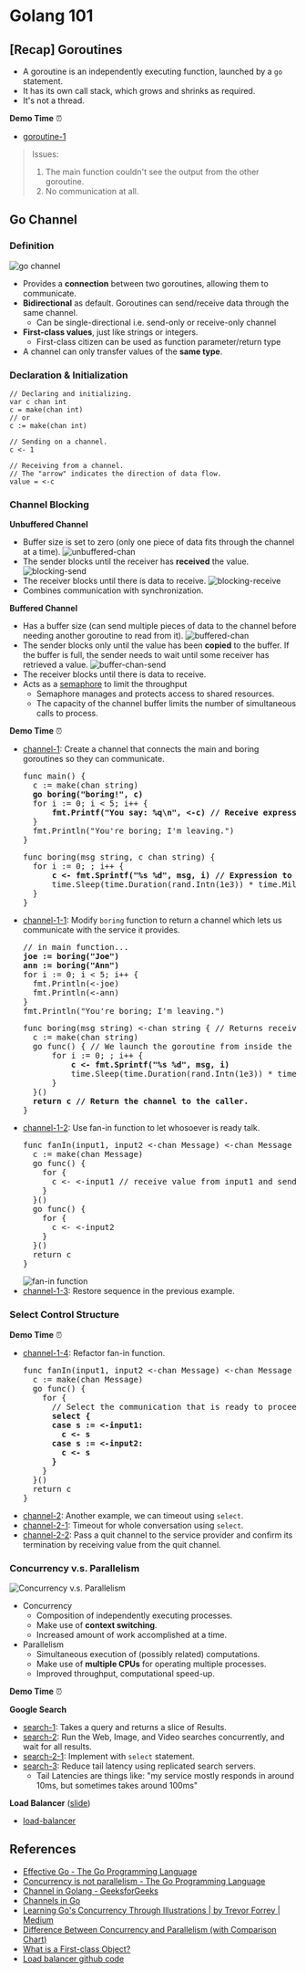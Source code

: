 # Golang 101

## [Recap] Goroutines

- A goroutine is an independently executing function, launched by a `go` statement.
- It has its own call stack, which grows and shrinks as required.
- It's not a thread.

**Demo Time** :alarm_clock:

- [goroutine-1](https://github.com/wendyleeyuhuei/golang-101/tree/main/goroutine-1)

> Issues:
> 1. The main function couldn't see the output from the other goroutine.
> 2. No communication at all.

## Go Channel

### Definition

![go channel](./img/go-channel.png)

- Provides a **connection** between two goroutines, allowing them to communicate. 
- **Bidirectional** as default. Goroutines can send/receive data through the same channel. 
  - Can be single-directional i.e. send-only or receive-only channel 
- **First-class values**, just like strings or integers. 
  - First-class citizen can be used as function parameter/return type
- A channel can only transfer values of the **same type**.

### Declaration & Initialization

```
// Declaring and initializing.
var c chan int
c = make(chan int)
// or
c := make(chan int)
```

```
// Sending on a channel.
c <- 1
```

```
// Receiving from a channel.
// The "arrow" indicates the direction of data flow.
value = <-c
```

### Channel Blocking

**Unbuffered Channel**
- Buffer size is set to zero (only one piece of data fits through the channel at a time).
  ![unbuffered-chan](./img/unbuffered-chan.png)
- The sender blocks until the receiver has **received** the value.
  ![blocking-send](./img/blocking-send.png)
- The receiver blocks until there is data to receive.
  ![blocking-receive](./img/blocking-receive.png)
- Combines communication with synchronization.

**Buffered Channel** 
- Has a buffer size (can send multiple pieces of data to the channel before needing another goroutine to read from it).
  ![buffered-chan](./img/buffered-chan.png)
- The sender blocks only until the value has been **copied** to the buffer. If the buffer is full, the sender needs to wait until some receiver has retrieved a value.
  ![buffer-chan-send](./img/buffer-chan-send.png)
- The receiver blocks until there is data to receive.
- Acts as a [semaphore](https://www.keil.com/pack/doc/CMSIS/RTOS/html/group__CMSIS__RTOS__SemaphoreMgmt.html#details) to limit the throughput
  - Semaphore manages and protects access to shared resources.
  - The capacity of the channel buffer limits the number of simultaneous calls to process.

**Demo Time** :alarm_clock:

- [channel-1](https://github.com/wendyleeyuhuei/golang-101/tree/main/channel-1): Create a channel that connects the main and boring goroutines so they can communicate.
  <pre>
  func main() {
    c := make(chan string)
    <b>go boring("boring!", c)</b>
    for i := 0; i < 5; i++ {
        <b>fmt.Printf("You say: %q\n", <-c) // Receive expression is just a value.</b>
    }
    fmt.Println("You're boring; I'm leaving.")
  }
  </pre>
  <pre>
  func boring(msg string, c chan string) {
    for i := 0; ; i++ {
        <b>c <- fmt.Sprintf("%s %d", msg, i) // Expression to be sent can be any suitable value.</b>
        time.Sleep(time.Duration(rand.Intn(1e3)) * time.Millisecond)
    }
  }
  </pre>
- [channel-1-1](https://github.com/wendyleeyuhuei/golang-101/tree/main/channel-1-1): Modify `boring` function to return a channel which lets us communicate with the service it provides.
  <pre>
  // in main function...
  <b>joe := boring("Joe")
  ann := boring("Ann")</b>
  for i := 0; i < 5; i++ {
    fmt.Println(<-joe)
    fmt.Println(<-ann)
  }
  fmt.Println("You're boring; I'm leaving.")
  </pre>
  <pre>
  func boring(msg string) <-chan string { // Returns receive-only channel of strings.
    c := make(chan string)
    go func() { // We launch the goroutine from inside the function.
        for i := 0; ; i++ {
            <b>c <- fmt.Sprintf("%s %d", msg, i)</b>
            time.Sleep(time.Duration(rand.Intn(1e3)) * time.Millisecond)
        }
    }()
    <b>return c // Return the channel to the caller.</b>
  }
  </pre>
- [channel-1-2](https://github.com/wendyleeyuhuei/golang-101/tree/main/channel-1-2): Use fan-in function to let whosoever is ready talk.
  <pre>
  func fanIn(input1, input2 <-chan Message) <-chan Message {
    c := make(chan Message)
    go func() {
      for {
        c <- <-input1 // receive value from input1 and send value to c
      }
    }()
    go func() {
      for {
        c <- <-input2
      }
    }()
    return c
  }
  </pre>
  ![fan-in function](./img/fan-in-function.png)
- [channel-1-3](https://github.com/wendyleeyuhuei/golang-101/tree/main/channel-1-3): Restore sequence in the previous example.

### Select Control Structure

**Demo Time** :alarm_clock:

- [channel-1-4](https://github.com/wendyleeyuhuei/golang-101/tree/main/channel-1-4): Refactor fan-in function.
  <pre>
  func fanIn(input1, input2 <-chan Message) <-chan Message {
    c := make(chan Message)
    go func() {
      for {
        // Select the communication that is ready to proceed
        <b>select {
        case s := <-input1:
          c <- s
        case s := <-input2:
          c <- s
        }</b>
      }
    }()
    return c
  }
  </pre>
- [channel-2](https://github.com/wendyleeyuhuei/golang-101/tree/main/channel-2): Another example, we can timeout using `select`.
- [channel-2-1](https://github.com/wendyleeyuhuei/golang-101/tree/main/channel-2-1): Timeout for whole conversation using `select`.
- [channel-2-2](https://github.com/wendyleeyuhuei/golang-101/tree/main/channel-2-2): Pass a quit channel to the service provider and confirm its termination by receiving value from the quit channel.

### Concurrency v.s. Parallelism

![Concurrency v.s. Parallelism](./img/concurrency-vs-parallelism.png)

- Concurrency
  - Composition of independently executing processes.
  - Make use of **context switching**.
  - Increased amount of work accomplished at a time.
- Parallelism
  - Simultaneous execution of (possibly related) computations.
  - Make use of **multiple CPUs** for operating multiple processes.
  - Improved throughput, computational speed-up.

**Demo Time** :alarm_clock:

**Google Search**
- [search-1](https://github.com/wendyleeyuhuei/golang-101/tree/main/search-1): Takes a query and returns a slice of Results.
- [search-2](https://github.com/wendyleeyuhuei/golang-101/tree/main/search-2): Run the Web, Image, and Video searches concurrently, and wait for all results.
- [search-2-1](https://github.com/wendyleeyuhuei/golang-101/tree/main/search-2-1): Implement with `select` statement.
- [search-3](https://github.com/wendyleeyuhuei/golang-101/tree/main/search-3): Reduce tail latency using replicated search servers.
  - Tail Latencies are things like: "my service mostly responds in around 10ms, but sometimes takes around 100ms"

**Load Balancer** ([slide](https://talks.golang.org/2012/waza.slide#45))
- [load-balancer](https://github.com/wendyleeyuhuei/golang-101/tree/main/load-balancer)

## References

- [Effective Go - The Go Programming Language](https://go.dev/doc/effective_go#channels)
- [Concurrency is not parallelism - The Go Programming Language](https://go.dev/blog/waza-talk)
- [Channel in Golang - GeeksforGeeks](https://www.geeksforgeeks.org/channel-in-golang/)
- [Channels in Go](https://go101.org/article/channel.html)
- [Learning Go's Concurrency Through Illustrations | by Trevor Forrey | Medium](https://medium.com/@trevor4e/learning-gos-concurrency-through-illustrations-8c4aff603b3)
- [Difference Between Concurrency and Parallelism (with Comparison Chart)](https://techdifferences.com/difference-between-concurrency-and-parallelism.html)
- [What is a First-class Object?](https://www.computerhope.com/jargon/f/firstclass-object.htm)
- [Load balancer github code](https://gist.github.com/chenlujjj/f2cc6b75e5276e41bf82b5d561fcf28f)
